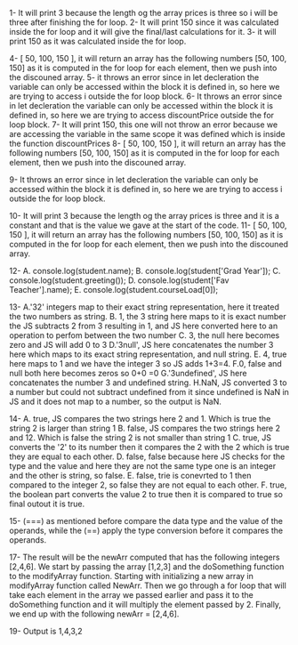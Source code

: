 1- It will print 3 because the length og the array prices is three so i will be three after finishing the for loop.
2- It will print 150 since it was calculated inside the for loop and it will give the final/last calculations for it.
3- it will print 150 as it was calculated inside the for loop.

4- [ 50, 100, 150 ], it will return an array has the following numbers [50, 100, 150] as it is computed in the for loop for each element, then we push into the discouned array.
5- it throws an error since in let decleration the variable can only be accessed within the block it is defined in, so here we are trying to access i outside the for loop block.
6- It throws an error since in let decleration the variable can only be accessed within the block it is defined in, so here we are trying to access discountPrice outside the for loop block.
7- It will print 150, this one will not throw an error because we are accessing the variable in the same scope it was defined which is inside the function discountPrices
8- [ 50, 100, 150 ], it will return an array has the following numbers [50, 100, 150] as it is computed in the for loop for each element, then we push into the discouned array.

9- It throws an error since in let decleration the variable can only be accessed within the block it is defined in, so here we are trying to access i outside the for loop block.



10- It will print 3 because the length og the array prices is three and it is a constant and that is the value we gave at the start of the code. 
11- [ 50, 100, 150 ], it will return an array has the following numbers [50, 100, 150] as it is computed in the for loop for each element, then we push into the discouned array.


12- 
A. console.log(student.name);
B. console.log(student['Grad Year']);
C. console.log(student.greeting());
D. console.log(student['Fav Teacher'].name);
E. console.log(student.courseLoad[0]);


13- 
A.'32' integers map to their exact string representation, here it treated the two numbers as string.
B. 1, the 3 string here maps to it is exact number the JS subtracts 2 from 3 resulting in 1, and JS here converted here to an operation to perfom between the two number
C. 3, the null here becomes zero and JS will add 0 to 3 
D.'3null', JS here concatenates the number 3 here which maps to its exact string representation, and null string. 
E. 4, true here maps to 1 and we have the integer 3 so JS adds 1+3=4.
F.0, false and null both here becomes zeros so 0+0 =0 
G.'3undefined', JS here concatenates the number 3 and undefined string. 
H.NaN, JS converted 3 to a number but could not subtract undefined from it since undefined is NaN in JS and it does not map to a number, so the output is NaN. 

14- 
A. true, JS compares the two strings here 2 and 1. Which is true the string 2 is larger than string 1 
B. false, JS compares the two strings here 2 and 12. Which is false the string 2 is not smaller than string 1
C. true, JS converts the '2' to its number then it compares the 2 with the 2 which is true they are equal to each other.
D. false, false because here JS checks for the type and the value and here they are not the same type one is an integer and the other is string, so false. 
E. false, trie is conevrted to 1 then compared to the integer 2, so false they are not equal to each other. 
F. true, the boolean part converts the value 2 to true then it is compared to true so final outout it is true. 

15- (===) as mentioned before compare the data type and the value of the operands, while the (==) apply the type conversion before it compares the operands.



17- The result will be the newArr computed that has the following integers [2,4,6]. We start by passing the array [1,2,3] and the doSomething function to the modifyArray function. Starting with initializing a new array in modifyArray function called NewArr. Then we go through a for loop that will take each element in the array we passed earlier and pass it to the doSomething function and it will multiply the element passed by 2. Finally, we end up with the following newArr = [2,4,6].


19- Output is 1,4,3,2



